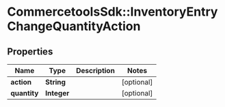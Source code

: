 # CommercetoolsSdk::InventoryEntryChangeQuantityAction

## Properties
Name | Type | Description | Notes
------------ | ------------- | ------------- | -------------
**action** | **String** |  | [optional] 
**quantity** | **Integer** |  | [optional] 


